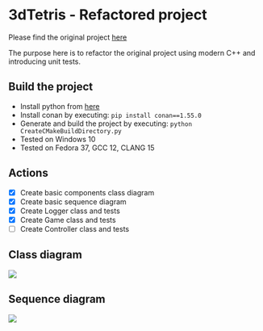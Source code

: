 # 3dTetris - Refactored project

Please find the original project [here](../OriginalProject)

The purpose here is to refactor the original project
using modern C++ and introducing unit tests.

## Build the project

 - Install python from [here](https://www.python.org/downloads/)
 - Install conan by executing: `pip install conan==1.55.0`
 - Generate and build the project by executing: `python CreateCMakeBuildDirectory.py`
 - Tested on Windows 10
 - Tested on Fedora 37, GCC 12, CLANG 15

## Actions

 - [X] Create basic components class diagram
 - [X] Create basic sequence diagram
 - [X] Create Logger class and tests
 - [X] Create Game class and tests
 - [ ] Create Controller class and tests

## Class diagram

![](http://www.plantuml.com/plantuml/proxy?cache=no&src=https://raw.githubusercontent.com/geo-xar/3dTetris/main/RefactoredProject/ClassDiagram.iuml)

## Sequence diagram

![](http://www.plantuml.com/plantuml/proxy?cache=no&src=https://raw.githubusercontent.com/geo-xar/3dTetris/main/RefactoredProject/SequenceDiagram.iuml)
